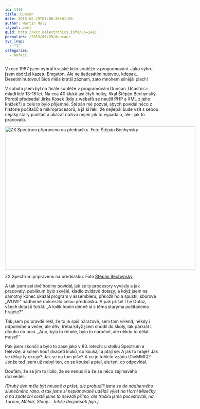 ```yaml
---
id: 1410
title: Duncan
date: 2015-06-29T07:00:20+01:00
author: Martin Maly
layout: post
guid: http://kcc.uelectronics.info/?p=1410
permalink: /2015/06/29/duncan/
xyz_lnap:
  - "1"
categories:
  - Kuřecí
---
```

V roce 1987 jsem vyhrál krajské kolo soutěže v programování. Jako výhru jsem obdržel kazetu Emgeton. Ale ne šedesátiminutovou, kdepak&#8230; Desetiminutovou! Sice měla kratší záznam, zato mnohem silnější plech!

V sobotu jsem byl na finále soutěže v programování Duncan. Účastníci: mladí lidé 13-18 let. Na cca 40 kluků asi čtyři holky, říkal Štěpán Bechynský. Porotě předsedal Jirka Kosek (kdo z webařů se neučil PHP a XML z jeho knížek?) a celé to bylo příjemné. Štěpán mě pozval, abych povídal něco z historie počítačů a mikroprocesorů, a já si řekl, že nejlepší bude vzít s sebou nějaký starý počítač a ukázat naživo nejen jak to vypadalo, ale i jak to pracovalo.

<div id="attachment_1413" style="width: 635px" class="wp-caption aligncenter">
  <a href="http://kcc.uelectronics.info/wp-content/uploads/sites/8/2015/06/CIhi1JTUEAA6mHW.jpg"><img aria-describedby="caption-attachment-1413" loading="lazy" class="wp-image-1413 size-large" src="http://kcc.uelectronics.info/wp-content/uploads/sites/8/2015/06/CIhi1JTUEAA6mHW-1024x768.jpg" alt="ZX Spectrum připraveno na přednášku. Foto Štěpán Bechynský" width="625" height="469" srcset="https://kcc.uelectronics.info/wp-content/uploads/sites/8/2015/06/CIhi1JTUEAA6mHW.jpg 1024w, https://kcc.uelectronics.info/wp-content/uploads/sites/8/2015/06/CIhi1JTUEAA6mHW-300x225.jpg 300w, https://kcc.uelectronics.info/wp-content/uploads/sites/8/2015/06/CIhi1JTUEAA6mHW-624x468.jpg 624w" sizes="(max-width: 625px) 100vw, 625px" /></a>
  
  <p id="caption-attachment-1413" class="wp-caption-text">
    ZX Spectrum připraveno na přednášku. Foto <a href="http://twitter.com/stepanb/status/614850025844252672">Štěpán Bechynský</a>
  </p>
</div>

A tak jsem asi dvě hodiny povídal, jak se ty procesory vyvíjely a jak pracovaly, publikum bylo skvělé, kladlo zvídavé dotazy, a když jsem na samotný konec ukázal program v assembleru, přeložil ho a spustil, sborové &#8222;WOW!&#8220; nádherně dokreslilo celou přednášku. A pak přišel The Dotaz, všech dotazů futrál. &#8222;A kolik hodin denně si s těma starýma počítačema hrajete?&#8220;

Tak jsem po pravdě řekl, že to je spíš nárazově, sem tam víkend, někdy i odpoledne a večer, ale dřív, třeba když jsem chodil do školy, tak párkrát i dlouho do noci. &#8222;Ano, byla to řehole, bylo to náročné, ale někdo to dělat musel!&#8220;

Pak jsem skončil a bylo to zase jako v 80. letech: u stolku Spectrum a televize, a kolem houf dvaceti kluků, co koukají a ptají se: A jak to hraje? Jak se dělají ty okraje? Jak se na tom píše? A co je tohleto vzádu (DivMMC)? Jenže teď jsem už nebyl ten, co se koukal a ptal, ale ten, co odpovídal.

Doufám, že se jim to líbilo, že se nenudili a že se něco zajímavého dozvěděli.

_(Druhý den mělo být hnusně a pršet, ale probudili jsme se do nádherného slunečného rána, a tak jsme si neplánovaně udělali výlet na Horní Mísečky a na zpáteční cestě jsme to nevzali přímo, ale trošku jsme pocestovali, na Turnov, Mělník, Slaný&#8230; Takže dvojnásob fajn.)_